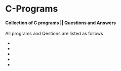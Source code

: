 # C-Programs
<b>Collection of C programs || Questions and Answers </b> <br/>
<br/>
All programs and Qestions are listed as follows <br/>
<ul>
  <li></li>
  <li></li>
  <li></li>
  <li></li>
  <li></li>
</ul>
